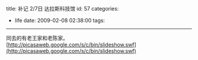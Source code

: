 title: 补记 2/7日 达拉斯科技馆
id: 57
categories:
  - life
date: 2009-02-08 02:38:00
tags:
---

同去的有老王家和老陈家。[http://picasaweb.google.com/s/c/bin/slideshow.swf](http://picasaweb.google.com/s/c/bin/slideshow.swf)  